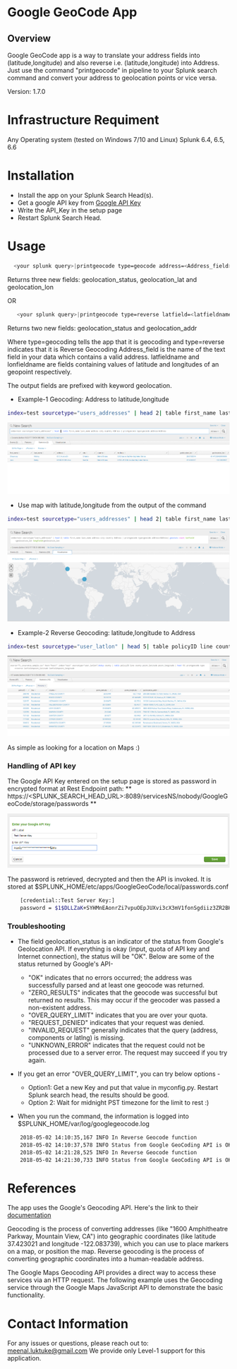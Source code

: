 # Google GeoCode App

## Overview

Google GeoCode app is a way to translate your address fields into (latitude,longitude) and also reverse i.e. (latitude,longitude) into Address. Just use the command "printgeocode" in pipeline to your Splunk search command and convert your address to geolocation points or vice versa.

Version: 1.7.0

# Infrastructure Requiment

Any Operating system (tested on Windows 7/10 and Linux)
Splunk 6.4, 6.5, 6.6

# Installation

  - Install the app on your Splunk Search Head(s).
  - Get a google API key from [Google API Key](https://developers.google.com/maps/documentation/javascript/get-api-key)
  - Write the API_Key in the setup page
  - Restart Splunk Search Head.

# Usage
```sh
  <your splunk query>|printgeocode type=geocode address=<Address_field>
```
Returns three new fields: geolocation_status, geolocation_lat and geolocation_lon


  OR 
```sh  
   <your splunk query>|printgeocode type=reverse latfield=<latfieldname> lonfield=<lonfieldname>
 ```
Returns two new fields: geolocation_status and geolocation_addr
 
Where type=geocoding tells the app that it is geocoding and type=reverse indicates that it is Reverse Geocoding
Address_field is the name of the text field in your data which contains a valid address. latfieldname and lonfieldname are fields    containing values of latitude and longitudes of an geopoint respectively.

The output fields are prefixed with keyword geolocation.

   - Example-1 Geocoding: Address to latitude,longitude
   
 ```sh
index=test sourcetype="users_addresses" | head 2| table first_name last_name address city country Address | printgeocode type=geocode address=Address
```

 ![Geocoding](Geocoding1.PNG)

- Use map with latitude,longitude from the output of the command
 ```sh
index=test sourcetype="users_addresses" | head 2| table first_name last_name address city country Address | printgeocode type=geocode address=Address| geostats count latfield=geolocation_lat longfield=geolocation_lon 
```

  ![Geocoding Map](Geocoding2.PNG)


- Example-2 Reverse Geocoding: latitude,longitude to Address
 ```sh
index=test sourcetype="user_latlon" | head 5| table policyID line county point_latitude point_longitude | printgeocode type=reverse latfield=point_latitude lonfield=point_longitude 
```
 
  ![Reverse Geocoding](ReverseGeocoding.PNG)

As simple as looking for a location on Maps :)

### Handling of API key

The Google API Key entered on the setup page is stored as password in encrypted format at Rest Endpoint path: 
** https://<SPLUNK_SEARCH_HEAD_URL>:8089/servicesNS/nobody/GoogleGeoCode/storage/passwords **
    
![Setup](Setup.PNG)
    
The password is retrieved, decrypted and then the API is invoked. It is stored at $SPLUNK_HOME/etc/apps/GoogleGeoCode/local/passwords.conf
    
```sh
    [credential::Test Server Key:]
    password = $1$DLLZaK+SYHMnEAonrZi7vpuOEpJUXvi3cX3mV1fonSgdiiz3ZR2BHg==
```

### Troubleshooting

- The field geolocation_status is an indicator of the status from Google's Geolocation API. If everything is okay (input, quota of API key and Internet connection), the status will be "OK". Below are some of the status returned by Google's API-

    - "OK" indicates that no errors occurred; the address was successfully parsed and at least one geocode was returned.
    - "ZERO_RESULTS" indicates that the geocode was successful but returned no results. This may occur if the geocoder was passed a non-existent address.
    - "OVER_QUERY_LIMIT" indicates that you are over your quota.
    - "REQUEST_DENIED" indicates that your request was denied.
    - "INVALID_REQUEST" generally indicates that the query (address, components or latlng) is missing.
    - "UNKNOWN_ERROR" indicates that the request could not be processed due to a server error. The request may succeed if you try again.

- If you get an error "OVER_QUERY_LIMIT", you can try below options -

  - Option1: Get a new Key and put that value in myconfig.py. Restart Splunk search head, the results should be good.
  - Option 2: Wait for midnight PST timezone for the limit to rest :)

- When you run the command, the information is logged into $SPLUNK_HOME/var/log/googlegeocode.log
```sh
    2018-05-02 14:10:35,167 INFO In Reverse Geocode function
    2018-05-02 14:10:37,578 INFO Status from Google GeoCoding API is OK
    2018-05-02 14:21:28,525 INFO In Reverse Geocode function
    2018-05-02 14:21:30,733 INFO Status from Google GeoCoding API is OK
```

# References
The app uses the Google's Geocoding API. Here's the link to their [documentation](https://developers.google.com/maps/documentation/geocoding/intro)

Geocoding is the process of converting addresses (like "1600 Amphitheatre Parkway, Mountain View, CA") into geographic coordinates (like latitude 37.423021 and longitude -122.083739), which you can use to place markers on a map, or position the map.
Reverse geocoding is the process of converting geographic coordinates into a human-readable address.

The Google Maps Geocoding API provides a direct way to access these services via an HTTP request. The following example uses the Geocoding service through the Google Maps JavaScript API to demonstrate the basic functionality.

# Contact Information
For any issues or questions, please reach out to: meenal.luktuke@gmail.com
We provide only Level-1 support for this application.

